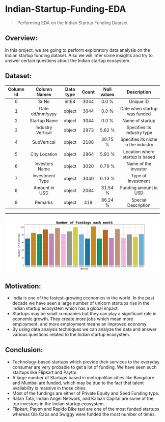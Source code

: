 # Indian-Startup-Funding-EDA
> Performing EDA on the Indian Startup Funding Dataset

## Overview:
In this project, we are going to perform exploratory data analysis on the Indian startup funding dataset. Also we will infer some insights and try to answer certain questions about the Indian startup ecosystem.


## Dataset:
| Column Id |    Column Names   | Data type | Count | Null values |             Description             |
|:---------:|:-----------------:|:---------:|:-----:|:-----------:|:-----------------------------------:|
|     0     |       Sr No       |   int64   |  3044 |    0.0 %    |              Unique ID              |
|     1     |  Date dd/mm/yyyy  |   object  |  3044 |    0.0 %    |     Date when startup was funded    |
|     2     |    Startup Name   |   object  |  3044 |    0.0 %    |           Name of startup           |
|     3     | Industry Vertical |   object  |  2873 |    5.62 %   |     Specifies its industry type     |
|     4     |    SubVertical    |   object  |  2108 |   30.75 %   | Specifies its niche in the industry |
|     5     |   City Location   |   object  |  2864 |    5.91 %   |   Location where startup is based   |
|     6     |   Investors Name  |   object  |  3020 |    0.79 %   |         Name of the investor        |
|     7     |  Investment Type  |   object  |  3040 |    0.13 %   |          Type of investment         |
|     8     |   Amount in USD   |   object  |  2084 |   31.54 %   |        Funding amount in USD        |
|     9     |      Remarks      |   object  |  419  |   86.24 %   |         Special Description         |

----
![](plot.png)

## Motivation:
- India is one of the fastest-growing economies in the world. In the past decade we have seen a large number of unicorn startups rise in the Indian startup ecosystem which has a global impact. 
- Startups may be small companies but they can play a significant role in economic growth. They create more jobs which mean more employment, and more employment means an improved economy. 
- By using data analysis techniques we can analyze the data and answer various questions related to the Indian startup ecosystem.

## Conclusion:
- Technology-based startups which provide their services to the everyday consumer are very probable to get a lot of funding. We have seen such startups like Flipkart and Paytm.
- A large number of Startups based in metropolitan cities like Bangalore and Mumbai are funded, which may be due to the fact that talent availability is massive in those cities.
- Most of the fundings are either of Private Equity and Seed Funding type.
- Ratan Tata, Indian Angel Network, and Kalaari Capital are some of the top investors in the Indian startup ecosystem.
- Flipkart, Paytm and Rapido Bike taxi are one of the most funded startups whereas Ola Cabs and Swiggy were funded the most number of times.
